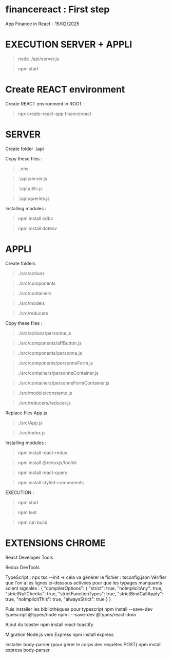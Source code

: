 # financereact : First step

App Finance in React - 15/02/2025


EXECUTION SERVER + APPLI
=
> node ./api/server.js

> npm start


Create REACT environment
=
Create REACT environment in ROOT :
> npx create-react-app financereact

SERVER
=
Create folder .\api

Copy these files :

>.\.env

>.\api\server.js

>.\api\utils.js

>.\api\queries.js

Installing modules :

> npm install odbc

> npm install dotenv



 APPLI
=

Create folders 
>./src/actions

>./src/components

>./src/containers

>./src/models

>./src/reducers

Copy these files :
>./src/actions/personne.js

>./src/components/affButton.js

>./src/components/personne.js

>./src/components/personneForm.js

>./src/containers/personneContainer.js

>./src/containers/personneFormContainer.js

>./src/models/constante.js

>./src/reducers/reducer.js

Replace files App.js
>./src/App.js

>./src/index.js


Installing modules :
> npm install react-redux

> npm install @reduxjs/toolkit

> npm install react-query

> npm install styled-components

EXECUTION :

> npm start

> npm test

> npm run build



 EXTENSIONS CHROME
=
React Developer Tools

Redux DevTools



TypeScript :
npx tsc --init
-> cela va générer le fichier : tsconfig.json
Vérifier que l'on a les lignes ci-dessous activées pour que les typages manquants soient signalés :
{
  "compilerOptions": {
    "strict": true,
    "noImplicitAny": true,
    "strictNullChecks": true,
    "strictFunctionTypes": true,
    "strictBindCallApply": true,
    "noImplicitThis": true,
    "alwaysStrict": true
  }
}

Puis installer les bibliothèques pour typescript
npm install --save-dev typescript @types/node
npm i --save-dev @types/react-dom

Ajout du toaster
npm install react-toastify



Migration Node.js vers Express
npm install express

Installer  body-parser (pour gérer le corps des requêtes POST) 
npm install express body-parser